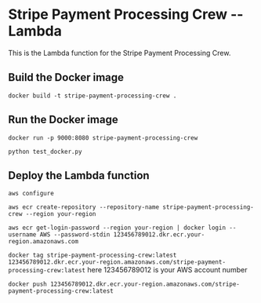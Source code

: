 # Stripe Payment Processing Crew -- Lambda



This is the Lambda function for the Stripe Payment Processing Crew.

## Build the Docker image
`docker build -t stripe-payment-processing-crew .`

## Run the Docker image
`docker run -p 9000:8080 stripe-payment-processing-crew`

`python test_docker.py`


## Deploy the Lambda function
`aws configure` 

`aws ecr create-repository --repository-name stripe-payment-processing-crew --region your-region`

`aws ecr get-login-password --region your-region | docker login --username AWS --password-stdin 123456789012.dkr.ecr.your-region.amazonaws.com`

`docker tag stripe-payment-processing-crew:latest 123456789012.dkr.ecr.your-region.amazonaws.com/stripe-payment-processing-crew:latest`
here 123456789012 is your AWS account number

`docker push 123456789012.dkr.ecr.your-region.amazonaws.com/stripe-payment-processing-crew:latest`
